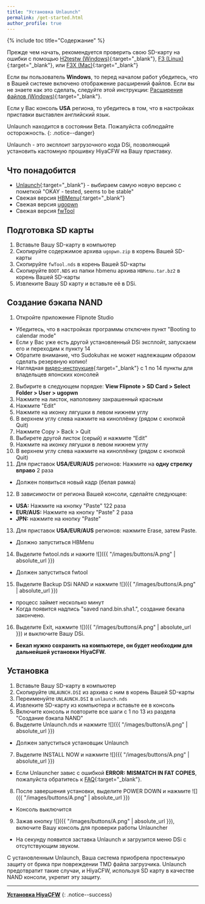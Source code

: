 ```yaml
---
title: "Установка Unlaunch"
permalink: /get-started.html
author_profile: true
---
```


{% include toc title="Содержание" %}


Прежде чем начать, рекомендуется проверить свою SD-карту на ошибки с помощью 
[H2testw (Windows)](https://3ds.customfw.xyz/h2testw-windows){:target="_blank"}, [F3 (Linux)](https://3ds.customfw.xyz/f3-linux){:target="_blank"}, или [F3X (Mac)](https://3ds.customfw.xyz/f3x-mac){:target="_blank"}<br>

Если вы пользователь **Windows**, то перед началом работ убедитесь, что в Вашей системе включено отображение расширений файлов. Если вы не знаете как это сделать, следуйте этой инструкции: [Расширения файлов (Windows)](https://3ds.customfw.xyz/file-extensions-windows){:target="_blank"}.


Если у Вас консоль **USA** региона, то убедитесь в том, что в настройках приставки выставлен английский язык.


Unlaunch находится в состоянии Beta. Пожалуйста соблюдайте осторожность.
{: .notice--danger}



Unlaunch - это эксплоит загрузочного кода DSi, позволяющий установить кастомную прошивку HiyaCFW на Вашу приставку.

## Что понадобится
- [Unlaunch](https://problemkaputt.de/unlaunch.htm){:target="_blank"} - выбираем самую новую версию с пометкой "OKAY - tested, seems to be stable"
- Свежая версия [HBMenu](https://github.com/devkitPro/nds-hb-menu/releases/){:target="_blank"}
- Свежая версия [ugopwn](files/ugopwn.zip)
- Свежая версия [fwTool](files/fwTool.nds) 


## Подготовка SD карты
1. Вставьте Вашу SD-карту в компьютер
2. Скопируйте содержимое архива `ugopwn.zip` в корень Вашей SD-карты
3. Скопируйте `fwTool.nds` в корень Вашей SD-карты
4. Скопируйте `BOOT.NDS` из папки hbmenu архива `HBMenu.tar.bz2` в корень Вашей SD-карты
5. Извлеките Вашу SD карту и вставьте её в DSi.


## Создание бэкапа NAND
1. Откройте приложение Flipnote Studio
- Убедитесь, что в настройках программы отключен пункт "Booting to calendar mode"
- Если у Вас уже есть другой установленный DSi эксплойт, запускаем его и переходим к пункту 14
- Обратите внимание, что Sudokuhax не может надлежащим образом сделать резервную копию!
- Наглядная [видео-инструкция](files/jap.mp4){:target="_blank"} с 1 по 14 пункты для владельцев японских консолей 
2. Выбирите в следующем порядке: **View Flipnote > SD Card > Select Folder > User > ugopwn**
3. Нажмите на листок, наполовину закрашенный красным
4. Нажмите "Edit"
5. Нажмите на иконку лягушки в левом нижнем углу
6. В верхнем углу слева нажмите на киноплёнку (рядом с кнопкой Quit)
7. Нажмите Copy > Back > Quit
8. Выбирете другой листок (серый) и нажмите “Edit”
9. Нажмите на иконку лягушки в левом нижнем углу
10. В верхнем углу слева нажмите на киноплёнку (рядом с кнопкой Quit)
11. Для приставок **USA/EUR/AUS** регионов: Нажмите на **одну стрелку вправо** 2 раза
- Должен появиться новый кадр (белая рамка)
12. В зависимости от региона Вашей консоли, сделайте следующее:
- **USA:** Нажмите на кнопку "Paste" 122 раза
- **EUR/AUS:** Нажмите на кнопку "Paste" 2 раза
- **JPN:** нажмите на кнопку "Paste"
13. Для приставок **USA/EUR/AUS** регионов: нажмите Erase, затем Paste.
- Должно запуститься HBMenu
14. Выделите fwtool.nds и нажите ![]({{ "/images/buttons/A.png" | absolute_url }})  
- Должен запуститься fwtool
15. Выделите Backup DSi NAND и нажмите ![]({{ "/images/buttons/A.png" | absolute_url }})  
- процесс займет несколько минут
- Когда появится надпись "saved nand.bin.sha1.", создание бекапа закончено.
16. Выделите  Exit, нажмите ![]({{ "/images/buttons/A.png" | absolute_url }}) и выключите Вашу DSi.
- **Бекап нужно сохранить на компьютере, он будет необходим для дальнейшей установки HiyaCFW.**

## Установка
1. Вставьте Вашу SD-карту в компьютер
2. Скопируйте `UNLAUNCH.DSI` из архива с ним в корень Вашей SD-карты
3. Переименуйте `UNLAUNCH.DSI` в `unlaunch.nds`
4. Извлеките SD-карту из компьютера и вставьте ее в консоль
5. Включите консоль и повторите все шаги с 1 по 13 из раздела "Создание бэкапа NAND"
6. Выделите Unlaunch.nds и нажмите ![]({{ "/images/buttons/A.png" | absolute_url }})  
- Должен запуститься установщик Unlaunch
7. Выделите INSTALL NOW и нажмите ![]({{ "/images/buttons/A.png" | absolute_url }})  
- Если Unlauncher завис с ошибкой **ERROR: MISMATCH IN FAT COPIES**, пожалуйста обратитесь к [FAQ](faq){:target="_blank"}.
8. После завершения установки, выделите POWER DOWN и нажмите ![]({{ "/images/buttons/A.png" | absolute_url }})  
- Консоль выключится
9. Зажав кнопку ![]({{ "/images/buttons/A.png" | absolute_url }}), включите Вашу консоль для проверки работы Unlauncher
- На секунду появится заставка Unlaunch и загрузится меню DSi с отсутствующим звуком.

С установленным Unlaunch, Ваша система приобрела простенькую защиту от брика при повреждении TMD файла загрузчика. Unlaunch предотвратит такие случаи, и HiyaCFW, используя SD карту в качестве NAND консоли, укрепит эту защиту.

___

[**Установка HiyaCFW**](installing-hiyaCFW)
{: .notice--success}
